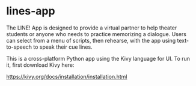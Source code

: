 # lines-app

The LINE! App is designed to provide a virtual partner to help theater students or anyone who needs to 
practice memorizing a dialogue.  Users can select from a menu of scripts, then rehearse, with the app 
using text-to-speech to speak their cue lines. 

This is a cross-platform Python app using the Kivy language for UI.  To run it, first download Kivy here:

https://kivy.org/docs/installation/installation.html

